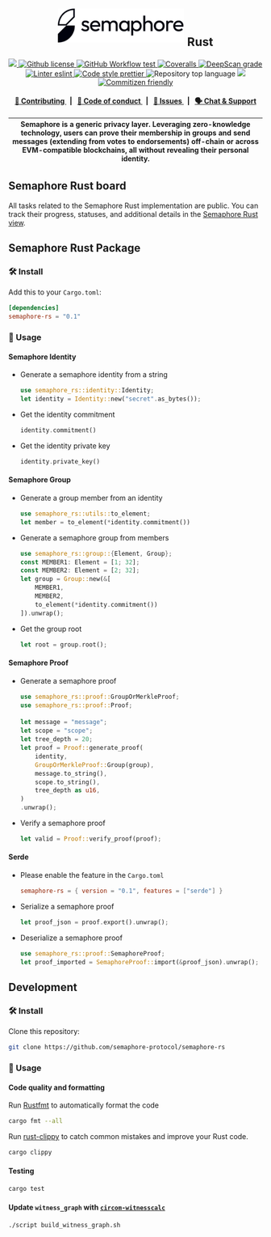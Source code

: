 <p align="center">
    <h1 align="center">
      <picture>
        <source media="(prefers-color-scheme: dark)" srcset="https://raw.githubusercontent.com/semaphore-protocol/.github/main/assets/semaphore-logo-light.svg">
        <source media="(prefers-color-scheme: light)" srcset="https://raw.githubusercontent.com/semaphore-protocol/.github/main/assets/semaphore-logo-dark.svg">
        <img width="250" alt="Semaphore icon" src="https://raw.githubusercontent.com/semaphore-protocol/.github/main/assets/semaphore-logo-dark.svg">
      </picture>
       <sub>Rust</sub>
    </h1>
</p>

<p align="center">
    <a href="https://github.com/semaphore-protocol" target="_blank">
        <img src="https://img.shields.io/badge/project-Semaphore-blue.svg?style=flat-square">
    </a>
    <a href="/LICENSE">
        <img alt="Github license" src="https://img.shields.io/github/license/semaphore-protocol/semaphore.svg?style=flat-square">
    </a>
    <a href="https://github.com/semaphore-protocol/semaphore/actions?query=workflow%3Aproduction">
        <img alt="GitHub Workflow test" src="https://img.shields.io/github/actions/workflow/status/semaphore-protocol/semaphore/production.yml?branch=main&label=test&style=flat-square&logo=github">
    </a>
    <a href="https://coveralls.io/github/semaphore-protocol/semaphore">
        <img alt="Coveralls" src="https://img.shields.io/coveralls/github/semaphore-protocol/semaphore?style=flat-square&logo=coveralls">
    </a>
    <a href="https://deepscan.io/dashboard#view=project&tid=16502&pid=22324&bid=657461">
        <img src="https://deepscan.io/api/teams/16502/projects/22324/branches/657461/badge/grade.svg" alt="DeepScan grade">
    </a>
    <a href="https://eslint.org/">
        <img alt="Linter eslint" src="https://img.shields.io/badge/linter-eslint-8080f2?style=flat-square&logo=eslint">
    </a>
    <a href="https://prettier.io/">
        <img alt="Code style prettier" src="https://img.shields.io/badge/code%20style-prettier-f8bc45?style=flat-square&logo=prettier">
    </a>
    <img alt="Repository top language" src="https://img.shields.io/github/languages/top/semaphore-protocol/semaphore?style=flat-square">
    <a href="https://www.gitpoap.io/gh/semaphore-protocol/semaphore" target="_blank">
        <img src="https://public-api.gitpoap.io/v1/repo/semaphore-protocol/semaphore/badge">
    </a>
    <a href="http://commitizen.github.io/cz-cli/">
        <img alt="Commitizen friendly" src="https://img.shields.io/badge/commitizen-friendly-586D76?style=flat-square">
    </a>
</p>

<div align="center">
    <h4>
        <a href="/CONTRIBUTING.md">
            👥 Contributing
        </a>
        <span>&nbsp;&nbsp;|&nbsp;&nbsp;</span>
        <a href="/CODE_OF_CONDUCT.md">
            🤝 Code of conduct
        </a>
        <span>&nbsp;&nbsp;|&nbsp;&nbsp;</span>
        <a href="https://github.com/semaphore-protocol/semaphore/contribute">
            🔎 Issues
        </a>
        <span>&nbsp;&nbsp;|&nbsp;&nbsp;</span>
        <a href="https://semaphore.pse.dev/telegram">
            🗣️ Chat &amp; Support
        </a>
    </h4>
</div>

| Semaphore is a generic privacy layer. Leveraging zero-knowledge technology, users can prove their membership in groups and send messages (extending from votes to endorsements) off-chain or across EVM-compatible blockchains, all without revealing their personal identity. |
| ------------------------------------------------------------------------------------------------------------------------------------------------------------------------------------------------------------------------------------------------------------------------------ |

## Semaphore Rust board

All tasks related to the Semaphore Rust implementation are public. You can track their progress, statuses, and additional details in the [Semaphore Rust view](https://github.com/orgs/semaphore-protocol/projects/10/views/29).

## Semaphore Rust Package

### 🛠 Install

Add this to your `Cargo.toml`:

```toml
[dependencies]
semaphore-rs = "0.1"
```

### 📜 Usage

#### Semaphore Identity

-   Generate a semaphore identity from a string
    ```rust
    use semaphore_rs::identity::Identity;
    let identity = Identity::new("secret".as_bytes());
    ```
-   Get the identity commitment
    ```rust
    identity.commitment()
    ```
-   Get the identity private key
    ```rust
    identity.private_key()
    ```

#### Semaphore Group

-   Generate a group member from an identity

    ```rust
    use semaphore_rs::utils::to_element;
    let member = to_element(*identity.commitment())
    ```

-   Generate a semaphore group from members
    ```rust
    use semaphore_rs::group::{Element, Group};
    const MEMBER1: Element = [1; 32];
    const MEMBER2: Element = [2; 32];
    let group = Group::new(&[
        MEMBER1,
        MEMBER2,
        to_element(*identity.commitment())
    ]).unwrap();
    ```
-   Get the group root
    ```rust
    let root = group.root();
    ```

#### Semaphore Proof

-   Generate a semaphore proof

    ```rust
    use semaphore_rs::proof::GroupOrMerkleProof;
    use semaphore_rs::proof::Proof;

    let message = "message";
    let scope = "scope";
    let tree_depth = 20;
    let proof = Proof::generate_proof(
        identity,
        GroupOrMerkleProof::Group(group),
        message.to_string(),
        scope.to_string(),
        tree_depth as u16,
    )
    .unwrap();
    ```

-   Verify a semaphore proof
    ```rust
    let valid = Proof::verify_proof(proof);
    ```

#### Serde

-   Please enable the feature in the `Cargo.toml`

    ```toml
    semaphore-rs = { version = "0.1", features = ["serde"] }
    ```

-   Serialize a semaphore proof
    ```rust
    let proof_json = proof.export().unwrap();
    ```
-   Deserialize a semaphore proof
    ```rust
    use semaphore_rs::proof::SemaphoreProof;
    let proof_imported = SemaphoreProof::import(&proof_json).unwrap();
    ```

## Development

### 🛠 Install

Clone this repository:

```sh
git clone https://github.com/semaphore-protocol/semaphore-rs
```

### 📜 Usage

#### Code quality and formatting

Run [Rustfmt](https://github.com/rust-lang/rustfmt) to automatically format the code

```bash
cargo fmt --all
```

Run [rust-clippy](https://github.com/rust-lang/rust-clippy) to catch common mistakes and improve your Rust code.

```bash
cargo clippy
```

#### Testing

```bash
cargo test
```

#### Update `witness_graph` with [`circom-witnesscalc`](https://github.com/iden3/circom-witnesscalc)

```bash
./script build_witness_graph.sh
```
